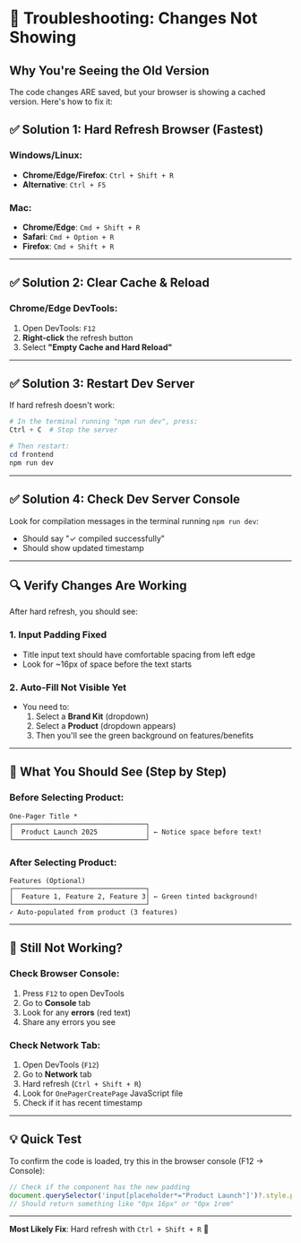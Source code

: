 # 🔄 Troubleshooting: Changes Not Showing

## Why You're Seeing the Old Version

The code changes ARE saved, but your browser is showing a cached version. Here's how to fix it:

## ✅ Solution 1: Hard Refresh Browser (Fastest)

### Windows/Linux:
- **Chrome/Edge/Firefox**: `Ctrl + Shift + R`
- **Alternative**: `Ctrl + F5`

### Mac:
- **Chrome/Edge**: `Cmd + Shift + R`
- **Safari**: `Cmd + Option + R`
- **Firefox**: `Cmd + Shift + R`

---

## ✅ Solution 2: Clear Cache & Reload

### Chrome/Edge DevTools:
1. Open DevTools: `F12`
2. **Right-click** the refresh button
3. Select **"Empty Cache and Hard Reload"**

---

## ✅ Solution 3: Restart Dev Server

If hard refresh doesn't work:

```powershell
# In the terminal running "npm run dev", press:
Ctrl + C  # Stop the server

# Then restart:
cd frontend
npm run dev
```

---

## ✅ Solution 4: Check Dev Server Console

Look for compilation messages in the terminal running `npm run dev`:
- Should say "✓ compiled successfully"
- Should show updated timestamp

---

## 🔍 Verify Changes Are Working

After hard refresh, you should see:

### 1. **Input Padding Fixed**
- Title input text should have comfortable spacing from left edge
- Look for ~16px of space before the text starts

### 2. **Auto-Fill Not Visible Yet**
- You need to:
  1. Select a **Brand Kit** (dropdown)
  2. Select a **Product** (dropdown appears)
  3. Then you'll see the green background on features/benefits

---

## 📸 What You Should See (Step by Step)

### Before Selecting Product:
```
One-Pager Title *
┌─────────────────────────────────┐
│  Product Launch 2025            │ ← Notice space before text!
└─────────────────────────────────┘
```

### After Selecting Product:
```
Features (Optional)
┌─────────────────────────────────┐
│  Feature 1, Feature 2, Feature 3│ ← Green tinted background!
└─────────────────────────────────┘
✓ Auto-populated from product (3 features)
```

---

## 🐛 Still Not Working?

### Check Browser Console:
1. Press `F12` to open DevTools
2. Go to **Console** tab
3. Look for any **errors** (red text)
4. Share any errors you see

### Check Network Tab:
1. Open DevTools (`F12`)
2. Go to **Network** tab
3. Hard refresh (`Ctrl + Shift + R`)
4. Look for `OnePagerCreatePage` JavaScript file
5. Check if it has recent timestamp

---

## 💡 Quick Test

To confirm the code is loaded, try this in the browser console (F12 → Console):

```javascript
// Check if the component has the new padding
document.querySelector('input[placeholder*="Product Launch"]')?.style.padding
// Should return something like "0px 16px" or "0px 1rem"
```

---

**Most Likely Fix**: Hard refresh with `Ctrl + Shift + R` 🔄
